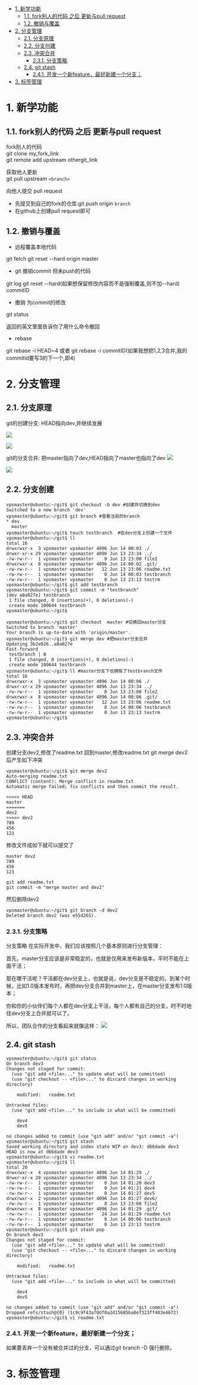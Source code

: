 
<!-- TOC -->

- [1. 新学功能](#1-新学功能)
    - [1.1. fork别人的代码 之后 更新与pull request](#11-fork别人的代码-之后-更新与pull-request)
    - [1.2. 撤销与覆盖](#12-撤销与覆盖)
- [2. 分支管理](#2-分支管理)
    - [2.1. 分支原理](#21-分支原理)
    - [2.2. 分支创建](#22-分支创建)
    - [2.3. 冲突合并](#23-冲突合并)
        - [2.3.1. 分支策略](#231-分支策略)
    - [2.4. git stash](#24-git-stash)
        - [2.4.1. 开发一个新feature，最好新建一个分支；](#241-开发一个新feature最好新建一个分支)
- [3. 标签管理](#3-标签管理)

<!-- /TOC -->

# 1. 新学功能
## 1.1. fork别人的代码 之后 更新与pull request
fork别人的代码  
git clone my_fork_link  
git remote add upstream othergit_link  

获取他人更新   
git pull upstream `<branch>`

向他人提交  pull request  
+ 先提交到自己的fork的仓库:git push origin `branch`
+ 在github上创建pull request即可

## 1.2. 撤销与覆盖

+ 远程覆盖本地代码

git fetch
git reset --hard origin master

+ git 撤销commit 但未push的代码

git log
git reset --hard(如果想保留修改内容而不是强制覆盖,则不加--hard) commitID

+ 撤销 为commit的修改

git status  

返回的英文里面告诉你了用什么命令撤回

+ rebase

git rebase -i HEAD~4 或者 git rebase -i  commitID(如果我想把1,2,3合并,我的commitId要写3的下一个,即4)

# 2. 分支管理
## 2.1. 分支原理
git的创建分支: HEAD指向dev,并继续发展

![](pic/Snipaste_2019-06-14_14-58-51.jpg)

![](pic/Snipaste_2019-06-14_14-59-04.jpg)

git的分支合并: 把master指向了dev,HEAD指向了master也指向了dev
![](pic/Snipaste_2019-06-14_14-59-12.jpg)

![](pic/Snipaste_2019-06-14_14-59-17.jpg)

## 2.2. 分支创建
```
vpsmaster@ubuntu:~/git$ git checkout -b dev #创建并切换到dev
Switched to a new branch 'dev'
vpsmaster@ubuntu:~/git$ git branch #查看当前的branch
* dev
  master
vpsmaster@ubuntu:~/git$ touch testbranch  #在dev分支上创建一个文件
vpsmaster@ubuntu:~/git$ ll
total 16
drwxrwxr-x  3 vpsmaster vpsmaster 4096 Jun 14 00:03 ./
drwxr-xr-x 29 vpsmaster vpsmaster 4096 Jun 13 23:34 ../
-rw-rw-r--  1 vpsmaster vpsmaster    0 Jun 13 23:00 file2
drwxrwxr-x  8 vpsmaster vpsmaster 4096 Jun 14 00:02 .git/
-rw-rw-r--  1 vpsmaster vpsmaster   12 Jun 13 23:06 readme.txt
-rw-rw-r--  1 vpsmaster vpsmaster    0 Jun 14 00:03 testbranch
-rw-rw-r--  1 vpsmaster vpsmaster    0 Jun 13 23:13 testrm
vpsmaster@ubuntu:~/git$ git add testbranch 
vpsmaster@ubuntu:~/git$ git commit -m "testbranch" 
[dev a8a027e] testbranch
 1 file changed, 0 insertions(+), 0 deletions(-)
 create mode 100644 testbranch
vpsmaster@ubuntu:~/git$ 

```
```
vpsmaster@ubuntu:~/git$ git checkout  master #切换回master分支
Switched to branch 'master'
Your branch is up-to-date with 'origin/master'.
vpsmaster@ubuntu:~/git$ git merge dev #把master分支合并
Updating 3b2e026..a8a027e
Fast-forward
 testbranch | 0
 1 file changed, 0 insertions(+), 0 deletions(-)
 create mode 100644 testbranch
vpsmaster@ubuntu:~/git$ ll #master分支下也拥有了testbranch文件
total 16
drwxrwxr-x  3 vpsmaster vpsmaster 4096 Jun 14 00:06 ./
drwxr-xr-x 29 vpsmaster vpsmaster 4096 Jun 13 23:34 ../
-rw-rw-r--  1 vpsmaster vpsmaster    0 Jun 13 23:00 file2
drwxrwxr-x  8 vpsmaster vpsmaster 4096 Jun 14 00:06 .git/
-rw-rw-r--  1 vpsmaster vpsmaster   12 Jun 13 23:06 readme.txt
-rw-rw-r--  1 vpsmaster vpsmaster    0 Jun 14 00:06 testbranch
-rw-rw-r--  1 vpsmaster vpsmaster    0 Jun 13 23:13 testrm
vpsmaster@ubuntu:~/git$ 
```
## 2.3. 冲突合并
创建分支dev2,修改了readme.txt
回到master,修改readme.txt
git merge dev2 后产生如下冲突
```
vpsmaster@ubuntu:~/git$ git merge dev2
Auto-merging readme.txt
CONFLICT (content): Merge conflict in readme.txt
Automatic merge failed; fix conflicts and then commit the result.

```
```
<<<<< HEAD
master
=======
dev2
>>>>> dev2
789
456
123

```
修改文件成如下就可以提交了
```
master dev2
789
456
123
```
```
git add readme.txt
git commit -m "merge master and dev2"

```
然后删除dev2
```
vpsmaster@ubuntu:~/git$ git branch -d dev2
Deleted branch dev2 (was e55d265).
```
### 2.3.1. 分支策略

分支策略
在实际开发中，我们应该按照几个基本原则进行分支管理：

首先，master分支应该是非常稳定的，也就是仅用来发布新版本，平时不能在上面干活；

那在哪干活呢？干活都在dev分支上，也就是说，dev分支是不稳定的，到某个时候，比如1.0版本发布时，再把dev分支合并到master上，在master分支发布1.0版本；

你和你的小伙伴们每个人都在dev分支上干活，每个人都有自己的分支，时不时地往dev分支上合并就可以了。

所以，团队合作的分支看起来就像这样：
![](pic/Snipaste_2019-06-14_15-55-05.jpg)
## 2.4. git stash

```
vpsmaster@ubuntu:~/git$ git status
On branch dev3
Changes not staged for commit:
  (use "git add <file>..." to update what will be committed)
  (use "git checkout -- <file>..." to discard changes in working directory)

	modified:   readme.txt

Untracked files:
  (use "git add <file>..." to include in what will be committed)

	dev4
	dev5

no changes added to commit (use "git add" and/or "git commit -a")
vpsmaster@ubuntu:~/git$ git stash
Saved working directory and index state WIP on dev3: d66dade dev3
HEAD is now at d66dade dev3
vpsmaster@ubuntu:~/git$ vi readme.txt 
vpsmaster@ubuntu:~/git$ ll
total 20
drwxrwxr-x  4 vpsmaster vpsmaster 4096 Jun 14 01:29 ./
drwxr-xr-x 29 vpsmaster vpsmaster 4096 Jun 13 23:34 ../
-rw-rw-r--  1 vpsmaster vpsmaster    0 Jun 14 01:20 dev3
-rw-rw-r--  1 vpsmaster vpsmaster    0 Jun 14 01:21 dev4
-rw-rw-r--  1 vpsmaster vpsmaster    0 Jun 14 01:27 dev5
drwxrwxr-x  2 vpsmaster vpsmaster 4096 Jun 14 01:27 dev6/
-rw-rw-r--  1 vpsmaster vpsmaster    0 Jun 13 23:00 file2
drwxrwxr-x  8 vpsmaster vpsmaster 4096 Jun 14 01:29 .git/
-rw-rw-r--  1 vpsmaster vpsmaster   24 Jun 14 01:29 readme.txt
-rw-rw-r--  1 vpsmaster vpsmaster    0 Jun 14 00:06 testbranch
-rw-rw-r--  1 vpsmaster vpsmaster    0 Jun 13 23:13 testrm
vpsmaster@ubuntu:~/git$ git stash pop
On branch dev3
Changes not staged for commit:
  (use "git add <file>..." to update what will be committed)
  (use "git checkout -- <file>..." to discard changes in working directory)

	modified:   readme.txt

Untracked files:
  (use "git add <file>..." to include in what will be committed)

	dev4
	dev5

no changes added to commit (use "git add" and/or "git commit -a")
Dropped refs/stash@{0} (1c9c9f43a70df0a2d15685ba8ef323ff403e4672)
vpsmaster@ubuntu:~/git$ vi readme.txt 

```
### 2.4.1. 开发一个新feature，最好新建一个分支；

如果要丢弃一个没有被合并过的分支，可以通过git branch -D <name>强行删除。
# 3. 标签管理





